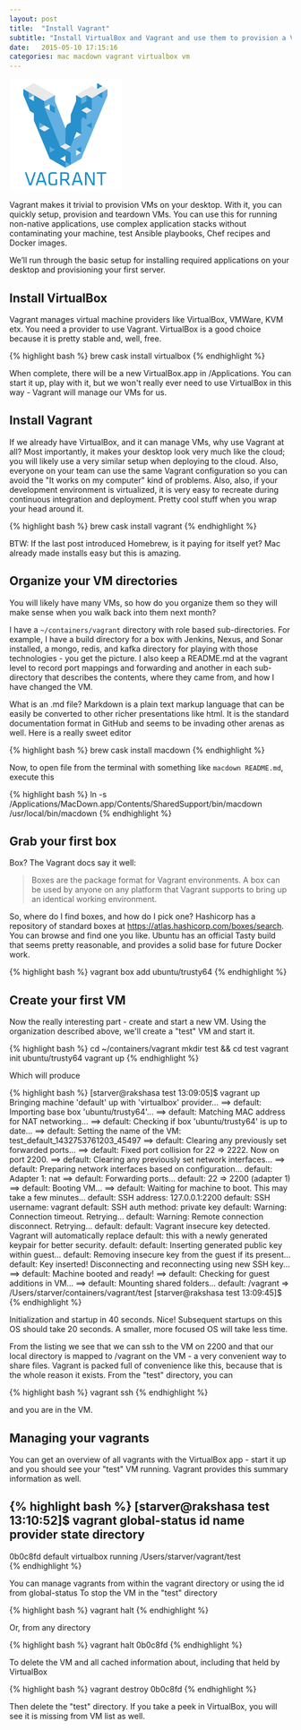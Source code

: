 ```yaml
---
layout: post
title:  "Install Vagrant"
subtitle: "Install VirtualBox and Vagrant and use them to provision a VM"
date:   2015-05-10 17:15:16
categories: mac macdown vagrant virtualbox vm
---
```


![Vagrant](/images/vagrant-logo.png) 

Vagrant makes it trivial to provision VMs on your desktop.  With it, you can quickly setup, provision and teardown VMs. You can use this for running non-native applications, use complex application stacks without contaminating your machine, test Ansible playbooks, Chef recipes and Docker images.

We’ll run through the basic setup for installing required applications on your desktop and provisioning your first server. 


## Install VirtualBox

Vagrant  manages virtual machine providers like VirtualBox, VMWare, KVM etx. You need a provider to use Vagrant. VirtualBox is a good choice because it is pretty stable and, well, free.

{% highlight bash %}
brew cask install virtualbox
{% endhighlight %}

When complete, there will be a new VirtualBox.app in /Applications. You can start it up, play with it, but we won't really ever need to use VirtualBox in this way - Vagrant will manage our VMs for us.

## Install Vagrant

If we already have VirtualBox, and it can manage VMs, why use Vagrant at all? Most importantly, it makes your desktop look very much like the cloud; you will likely use a very similar setup when deploying to the cloud. Also, everyone on your team can use the same Vagrant configuration so you can avoid the "It works on my computer" kind of problems. Also, also, if your development environment is virtualized, it is very easy to recreate during continuous integration and deployment. Pretty cool stuff when you wrap your head around it.

{% highlight bash %}
brew cask install vagrant
{% endhighlight %}

BTW: If the last post introduced Homebrew, is it paying for itself yet? Mac already made installs easy but this is amazing. 

## Organize your VM directories

You will likely have many VMs, so how do you organize them so they will make sense when you walk back into them next month?

I have a `~/containers/vagrant` directory with role based sub-directories. For example, I have a build directory for a box with Jenkins, Nexus, and Sonar installed, a mongo, redis, and kafka directory for playing with those technologies - you get the picture. I also keep a README.md at the vagrant level to record port mappings and forwarding and another in each sub-directory that describes the contents, where they came from, and how I have changed the VM.

What is an .md file? Markdown is a plain text markup language that can be easily be converted to other richer presentations like html. It is the standard documentation format in GitHub and seems to be invading other arenas as well. Here is a really sweet editor

{% highlight bash %}
brew cask install macdown
{% endhighlight %}

Now, to open file from the terminal with something like ```macdown README.md```, execute this

{% highlight bash %}
ln -s /Applications/MacDown.app/Contents/SharedSupport/bin/macdown /usr/local/bin/macdown
{% endhighlight %}

## Grab your first box

Box? The Vagrant docs say it well:

> Boxes are the package format for Vagrant environments. A box can be used by anyone on any platform that Vagrant supports to bring up an identical working environment.

So, where do I find boxes, and how do I pick one? Hashicorp has a repository of standard boxes at https://atlas.hashicorp.com/boxes/search. You can browse and find one you like. Ubuntu has an official Tasty build that seems pretty reasonable, and provides a solid base for future Docker work.

{% highlight bash %}
vagrant box add ubuntu/trusty64
{% endhighlight %}

## Create your first VM

Now the really interesting part - create and start a new VM. Using the organization described above, we'll create a "test" VM and start it.

{% highlight bash %}
cd ~/containers/vagrant
mkdir test && cd test
vagrant init ubuntu/trusty64
vagrant up
{% endhighlight %}

Which will produce

{% highlight bash %}
[starver@rakshasa test 13:09:05]$ vagrant up
Bringing machine 'default' up with 'virtualbox' provider...
==> default: Importing base box 'ubuntu/trusty64'...
==> default: Matching MAC address for NAT networking...
==> default: Checking if box 'ubuntu/trusty64' is up to date...
==> default: Setting the name of the VM: test_default_1432753761203_45497
==> default: Clearing any previously set forwarded ports...
==> default: Fixed port collision for 22 => 2222. Now on port 2200.
==> default: Clearing any previously set network interfaces...
==> default: Preparing network interfaces based on configuration...
    default: Adapter 1: nat
==> default: Forwarding ports...
    default: 22 => 2200 (adapter 1)
==> default: Booting VM...
==> default: Waiting for machine to boot. This may take a few minutes...
    default: SSH address: 127.0.0.1:2200
    default: SSH username: vagrant
    default: SSH auth method: private key
    default: Warning: Connection timeout. Retrying...
    default: Warning: Remote connection disconnect. Retrying...
    default: 
    default: Vagrant insecure key detected. Vagrant will automatically replace
    default: this with a newly generated keypair for better security.
    default: 
    default: Inserting generated public key within guest...
    default: Removing insecure key from the guest if its present...
    default: Key inserted! Disconnecting and reconnecting using new SSH key...
==> default: Machine booted and ready!
==> default: Checking for guest additions in VM...
==> default: Mounting shared folders...
    default: /vagrant => /Users/starver/containers/vagrant/test
[starver@rakshasa test 13:09:45]$ 
{% endhighlight %}

Initialization and startup in 40 seconds. Nice! Subsequent startups on this OS should take 20 seconds. A smaller, more focused OS will take less time.

From the listing we see that we can ssh to the VM on 2200 and that our local directory is mapped to /vagrant on the VM - a very convenient way to share files. Vagrant is packed full of convenience like this, because that is the whole reason it exists. From the "test" directory, you can

{% highlight bash %}
vagrant ssh
{% endhighlight %}

and you are in the VM.

## Managing your vagrants

You can get an overview of all vagrants with the VirtualBox app - start it up and you should see your "test" VM running. Vagrant provides this summary information as well.

{% highlight bash %}
[starver@rakshasa test 13:10:52]$ vagrant global-status
id       name    provider   state    directory                           
-------------------------------------------------------------------------
0b0c8fd  default virtualbox running /Users/starver/vagrant/test     
{% endhighlight %}


You can manage vagrants from within the vagrant directory or using the id from global-status 
To stop the VM in the "test" directory

{% highlight bash %}
vagrant halt
{% endhighlight %}

Or, from any directory

{% highlight bash %}
vagrant halt 0b0c8fd
{% endhighlight %}

To delete the VM and all cached information about, including that held by VirtualBox

{% highlight bash %}
vagrant destroy 0b0c8fd
{% endhighlight %}

Then delete the "test" directory. If you take a peek in VirtualBox, you will see it is missing from VM list as well.

